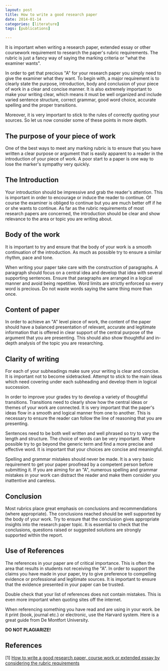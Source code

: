 ```yaml
---
layout: post
title: How to write a good research paper
date: 2014-01-14
categories: [literature]
tags: [publications]

---
```


It is important when writing a research paper, extended essay or other coursework requirement to research the paper's rubric requirements.  The rubric is just a fancy way of saying the marking criteria or "what the examiner wants".

In order to get that precious "A" for your research paper you simply need to give the examiner what they want. To begin with, a major requirement is to clearly state the purpose, introduction, body and conclusion of your piece of work in a clear and concise manner. It is also extremely important to make your writing clear, which means it must be well organized and include varied sentence structure, correct grammar, good word choice, accurate spelling and the proper transitions. 

Moreover, it is very important to stick to the rules of correctly quoting your sources. So let us now consider some of these points in more depth.

The purpose of your piece of work
---

One of the best ways to meet any marking rubric is to ensure that you have written a clear purpose or argument that is easily apparent to a reader in the introduction of your piece of work.  A poor start to a paper is one way to lose the marker's sympathy very quickly.

The Introduction
---

Your introduction should be impressive and grab the reader's attention.  This is important in order to encourage or induce the reader to continue. Of course the examiner is obliged to continue but you are much better off if he or she wants to continue.  As far as the rubric requirements of most research papers are concerned, the introduction should be clear and show relevance to the area or topic you are writing about.

Body of the work
---

It is important to try and ensure that the body of your work is a smooth continuation of the introduction.  As much as possible try to ensure a similar rhythm, pace and tone.

When writing your paper take care with the construction of paragraphs.  A paragraph should focus on a central idea and develop that idea with several supporting sentences.  Ensure that paragraphs are arranged in a logical manner and avoid being repetitive.  Word limits are strictly enforced so every word is precious.  Do not waste words saying the same thing more than once.

Content of paper
---

In order to achieve an "A" level piece of work, the content of the paper should have a balanced presentation of relevant, accurate and legitimate information that is offered in clear support of the central purpose of the argument that you are presenting.  This should also show thoughtful and in-depth analysis of the topic you are researching.

Clarity of writing
---

For each of your subheadings make sure your writing is clear and concise.  It is important not to become sidetracked.  Attempt to stick to the main ideas which need covering under each subheading and develop them in logical succession.

In order to improve your grades try to develop a variety of thoughtful transitions.  Transitions need to clearly show how the central ideas or themes of your work are connected.  It is very important that the paper's ideas flow in a smooth and logical manner from one to another.  This is necessary to ensure the reader can follow the line of reasoning that you are presenting.

Sentences need to be both well written and well phrased so try to vary the length and structure.  The choice of words can be very important.  Where possible try to go beyond the generic term and find a more precise and effective word.  It is important that your choices are concise and meaningful.

Spelling and grammar mistakes should never be made.  It is a very basic requirement to get your paper proofread by a competent person before submitting it.  If you are aiming for an "A", numerous spelling and grammar mistakes in your work can distract the reader and make them consider you inattentive and careless.

Conclusion
---

Most rubrics place great emphasis on conclusions and recommendations (where appropriate).  The conclusions reached should be well supported by the body of your work.  Try to ensure that the conclusion gives appropriate insights into the research paper topic.  It is essential to check that the conclusions, questions raised or suggested solutions are strongly supported within the report.

Use of References
---
The references in your paper are of critical importance.  This is often the area that results in students not receiving the "A".  In order to support the claims you have made in your paper, try to give preference to compelling evidence or professional and legitimate sources.  It is important to ensure that the evidence presented in your paper can be trusted.

Double check that your list of references does not contain mistakes.  This is even more important when quoting sites off the internet. 

When referencing something you have read and are using in your work. be it print (book, journal etc.) or electronic, use the Harvard system. Here is a great guide from De Montfort University.

**DO NOT PLAGIARIZE!**


References
--
[1] [
How to write a good research paper, course work or extended essay by considering the rubric requirements](http://www.itseducation.asia/essay-writing.htm)